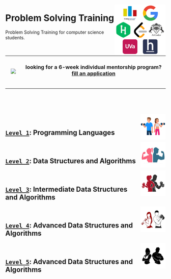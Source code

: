 <a href="/README.md"><img align="right" width="160" src="/logos/problem-solving-training.png"></img></a>

# Problem Solving Training
Problem Solving Training for computer science students.

<table>
    <tbody>
<tr>
<td align="center" width="10%"><a href="https://github.com/cs-MohamedAyman/cs-MohamedAyman/blob/master/mentorship-programs/problem-solving-training.md"><img src="https://github.com/cs-MohamedAyman/cs-MohamedAyman/blob/master/repos-icons/announcement.png" width="100%"></img></a></td>
<td align="center" width="90%"><h3>looking for a 6-week individual mentorship program? <a href="https://github.com/cs-MohamedAyman/cs-MohamedAyman/blob/master/mentorship-programs/problem-solving-training.md">fill an application</a></h3><br></td>
</tr>
    </tbody>
</table>

<br><br><br>

<a href="/level-1/README.md"><img align="right" width="80" src="/logos/level-1.png"></img></a>
<br>
## [`Level 1`](/level-1/README.md): Programming Languages


<a href="/level-2/README.md"><img align="right" width="80" src="/logos/level-2.png"></img></a>
<br>
## [`Level 2`](/level-2/README.md): Data Structures and Algorithms


<a href="/level-3/README.md"><img align="right" width="80" src="/logos/level-3.png"></img></a>
<br>
## [`Level 3`](/level-3/README.md): Intermediate Data Structures and Algorithms


<a href="/level-4/README.md"><img align="right" width="80" src="/logos/level-4.png"></img></a>
<br>
## [`Level 4`](/level-4/README.md): Advanced Data Structures and Algorithms


<a href="/level-5/README.md"><img align="right" width="80" src="/logos/level-5.png"></img></a>
<br>
## [`Level 5`](/level-5/README.md): Advanced Data Structures and Algorithms
